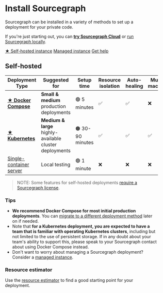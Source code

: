 # Install Sourcegraph

<p class="lead">
Sourcegraph can be installed in a variety of methods to set up a deployment for your private code.
</p>

If you're just starting out, you can [**try Sourcegraph Cloud**](https://sourcegraph.com) or [run Sourcegraph locally](docker/index.md).

<div class="cta-group">
<a class="btn btn-primary" href="#self-hosted">★ Self-hosted instance</a>
<a class="btn" href="managed">Managed instance</a>
<a class="btn" href="../../#get-help">Get help</a>
</div>

## Self-hosted

| Deployment Type                                             | Suggested for                                           | Setup time        | Resource isolation | Auto-healing | Multi-machine |
| ----------------------------------------------------------- | ------------------------------------------------------- | ----------------- | ------------------ | ------------ | ------------- |
| [**★ Docker Compose**](../install/docker-compose/index.md) | **Small & medium** production deployments               | 🟢 5 minutes     | ✅                 | ✅           | ❌            |
| [**★ Kubernetes**](../install/kubernetes/index.md)         | **Medium & large** highly-available cluster deployments | 🟠 30-90 minutes | ✅                 | ✅           | ✅            |
| [Single-container server](../install/docker/index.md)       | Local testing                                           | 🟢 1 minute      | ❌                 | ❌           | ❌            |

<span class="virtual-br"></span>

> NOTE: Some features for self-hosted deployments [require a Sourcegraph license](https://about.sourcegraph.com/pricing/).

### Tips

* **We recommend Docker Compose for most initial production deployments**. You can [migrate to a different deployment method](../updates/index.md#migrating-to-a-new-deployment-type) later on if needed.
* Note that **for a Kubernetes deployment, you are expected to have a team that is familiar with operating Kubernetes clusters**, including but not limited to the use of persistent storage. If in any doubt about your team's ability to support this, please speak to your Sourcegraph contact about using Docker Compose instead.
* Don't want to worry about managing a Sourcegraph deployment? Consider a [managed instance](./managed.md).

### Resource estimator

Use the [resource estimator](resource_estimator.md) to find a good starting point for your deployment.
